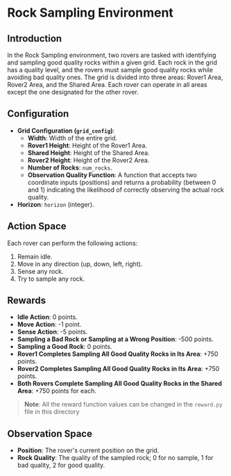 # Rock Sampling Environment

## Introduction
In the Rock Sampling environment, two rovers are tasked with identifying and sampling good quality rocks within a given grid. Each rock in the grid has a quality level, and the rovers must sample good quality rocks while avoiding bad quality ones. The grid is divided into three areas: Rover1 Area, Rover2 Area, and the Shared Area. Each rover can operate in all areas except the one designated for the other rover.

## Configuration
- **Grid Configuration (`grid_config`)**:
  - **Width**: Width of the entire grid.
  - **Rover1 Height**: Height of the Rover1 Area.
  - **Shared Height**: Height of the Shared Area.
  - **Rover2 Height**: Height of the Rover2 Area.
  - **Number of Rocks**: `num_rocks`.
  - **Observation Quality Function**: A function that accepts two coordinate inputs (positions) and returns a probability (between 0 and 1) indicating the likelihood of correctly observing the actual rock quality.
- **Horizon**: `horizon` (integer).

## Action Space
Each rover can perform the following actions:
1. Remain idle.
2. Move in any direction (up, down, left, right).
3. Sense any rock.
4. Try to sample any rock.

## Rewards
- **Idle Action**: 0 points.
- **Move Action**: -1 point.
- **Sense Action**: -5 points.
- **Sampling a Bad Rock or Sampling at a Wrong Position**: -500 points.
- **Sampling a Good Rock**: 0 points.
- **Rover1 Completes Sampling All Good Quality Rocks in Its Area**: +750 points.
- **Rover2 Completes Sampling All Good Quality Rocks in Its Area**: +750 points.
- **Both Rovers Complete Sampling All Good Quality Rocks in the Shared Area**: +750 points for each.
> **Note**: All the reward function values can be changed in the `reward.py` file in this directory

## Observation Space
- **Position**: The rover's current position on the grid.
- **Rock Quality**: The quality of the sampled rock; 0 for no sample, 1 for bad quality, 2 for good quality.

